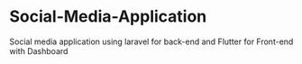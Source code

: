 # Social-Media-Application
Social media application using laravel  for back-end and Flutter for Front-end  with Dashboard

